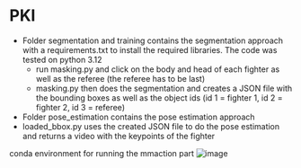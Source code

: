 # PKI

- Folder segmentation and training contains the segmentation approach with a requirements.txt to install the required libraries. The code was tested on python 3.12
  - run masking.py and click on the body and head of each fighter as well as the referee (the referee has to be last)
  - masking.py then does the segmentation and creates a JSON file with the bounding boxes as well as the object ids (id 1 = fighter 1, id 2 = fighter 2, id 3 = referee)
-  Folder pose_estimation contains the pose estimation approach
  - loaded_bbox.py uses the created JSON file to do the pose estimation and returns a video with the keypoints of the fighter

conda environment for running the mmaction part
![image](https://github.com/user-attachments/assets/71823a4f-ffac-4a53-9f7d-7997c1bd75e7)
